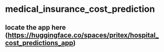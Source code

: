 # medical_insurance_cost_prediction

## locate the app here (https://huggingface.co/spaces/pritex/hospital_cost_predictions_app)
